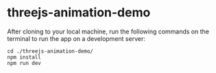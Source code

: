 # threejs-animation-demo

After cloning to your local machine, run the following commands on the terminal to run the app on a development server:

```console
cd ./threejs-animation-demo/
npm install
npm run dev
```
